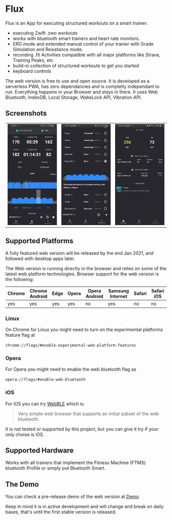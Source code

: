 # Flux

Flux is an App for executing structured workouts on a smart trainer.

- executing Zwift .zwo workouts
- works with bluetooth smart trainers and heart rate monitors.
- ERG mode and extended manual control of your trainer with Grade Simulation and Resistance mode.
- recording .fit Activities compatible with all major platforms like Strava, Training Peaks, etc
- build-in collection of structured workouts to get you started
- keyboard controls

The web version is free to use and open source. It is developed as a serverless PWA, has zero dependancies and is completly independant to run.
Everything happens in your Browser and stays in there. It uses Web Bluetooth, IndexDB, Local Storage, WakeLock API, Vibration API.

## Screenshots

<table>
  <tr>
     <td>
       <img alt="Home Page" width="320px" src="doc/images/home-page.jpg" />
     </td>
     <td>
       <img alt="Workouts Page" width="320px" src="doc/images/workouts-page.jpg" />
     </td>
     <td>
       <img alt="Settings-page" width="320px" src="doc/images/settings-page.jpg" />
     </td>
  </tr>
</table>

## Supported Platforms

A fully featured web version will be released by the end Jan 2021, and followed with desktop apps later.

The Web version is running directly in the browser and relies on some of the latest web platform technologies.
Browser support for the web version is the following:

| Chrome | Chrome Android | Edge | Opera | Opera Android | Samsung Internet | Safari | Safari iOS |
|--------|----------------|------|-------|---------------|------------------|--------|------------|
| yes    | yes            | yes  | yes   | no            | yes              | no     | no         |


### Linux
On Chrome for Linux you might need to turn on the experimental platforms feature flag at

`chrome://flags/#enable-experimental-web-platform-features`


### Opera

For Opera you might need to enable the web bluetooth flag as

`opera://flags/#enable-web-bluetooth`


### iOS
For iOS you can try [WebBLE](https://apps.apple.com/us/app/webble/id1193531073) which is:

> Very simple web browser that supports an initial subset of the web bluetooth.

It is not tested or supported by this project, but you can give it try if your only choise is iOS.



## Supported Hardware

Works with all trainers that implement the Fitness Machine (FTMS) bluetooth Profile or simply put Bluetooth Smart.


## The Demo
You can check a pre-release demo of the web version at [Demo](https://dvmarinoff.github.io/Flux/)

Keep in mind it is in active development and will change and break on daily bases, that's until the first stable version is released.




